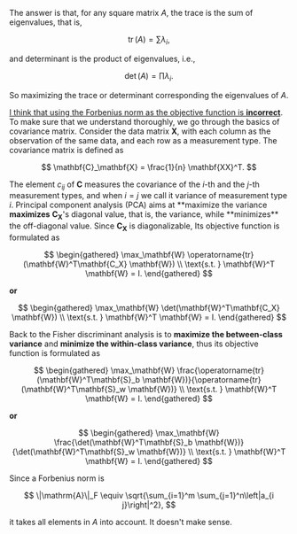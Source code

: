 The answer is that, for any square matrix $A$, the trace is the sum of eigenvalues, that is,

$$
\operatorname{tr}(A) = \sum \lambda_i,
$$

and determinant is the product of eigenvalues, i.e.,

$$
\det(A) = \prod \lambda_i.
$$

So maximizing the trace or determinant corresponding the eigenvalues of $A$.

<u>I think that using the Forbenius norm as the objective function is **incorrect**</u>. To make sure that we understand thoroughly, we go through the basics of covariance matrix. Consider the data matrix $\mathbf{X}$, with each column as the observation of the same data, and each row as a measurement type. The covariance matrix is defined as

$$
\mathbf{C}_\mathbf{X} = \frac{1}{n} \mathbf{XX}^T.
$$

The element $c_{ij}$ of $\mathbf{C}$ measures the covariance of the $i$-th and the $j$-th measurement types, and when $i=j$ we call it variance of measurement type $i$. Principal component analysis (PCA) aims at **maximize the variance **maximizes** $\mathbf{C_X}$'s diagonal value, that is, the variance, while **minimizes\*\* the off-diagonal value. Since $\mathbf{C_X}$ is diagonalizable, Its objective function is formulated as

$$
\begin{gathered}
\max_\mathbf{W} \operatorname{tr}(\mathbf{W}^T\mathbf{C_X} \mathbf{W}) \\
\text{s.t. } \mathbf{W}^T \mathbf{W} = I.
\end{gathered}
$$

**or**

$$
\begin{gathered}
\max_\mathbf{W} \det(\mathbf{W}^T\mathbf{C_X} \mathbf{W}) \\
\text{s.t. } \mathbf{W}^T \mathbf{W} = I.
\end{gathered}
$$

Back to the Fisher discriminant analysis is to **maximize the between-class variance** and **minimize the within-class variance**, thus its objective function is formulated as

$$
\begin{gathered}
\max_\mathbf{W} \frac{\operatorname{tr}(\mathbf{W}^T\mathbf{S}_b \mathbf{W})}{\operatorname{tr}(\mathbf{W}^T\mathbf{S}_w \mathbf{W})} \\
\text{s.t. } \mathbf{W}^T \mathbf{W} = I.
\end{gathered}
$$

**or**

$$
\begin{gathered}
\max_\mathbf{W} \frac{\det(\mathbf{W}^T\mathbf{S}_b \mathbf{W})}{\det(\mathbf{W}^T\mathbf{S}_w \mathbf{W})} \\
\text{s.t. } \mathbf{W}^T \mathbf{W} = I.
\end{gathered}
$$

Since a Forbenius norm is

$$
\|\mathrm{A}\|_F \equiv \sqrt{\sum_{i=1}^m \sum_{j=1}^n\left|a_{i j}\right|^2},
$$

it takes all elements in $A$ into account. It doesn't make sense.
